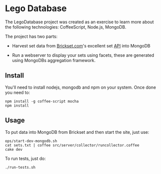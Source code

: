Lego Database
=============
The LegoDatabase project was created as an exercise to learn more about the following technologies: CoffeeScript, Node.js, MongoDB.

The project has two parts:
* Harvest set data from [Brickset.com](http://www.brickset.com)'s excellent set [API](http://www.brickset.com/webservices/) into MongoDB

* Run a webserver to display your sets using facets, these are generated using MongoDBs aggregation framework.

Install
-------

You'll need to install nodejs, mongodb and npm on your system. Once done you need to:

	npm install -g coffee-script mocha
	npm install
	
Usage
-----
To put data into MongoDB from Brickset and then start the site, just use:

	ops/start-dev-mongodb.sh
	cat sets.txt | coffee src/server/collector/runcollector.coffee
	cake dev

To run tests, just do:

	./run-tests.sh


